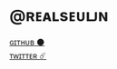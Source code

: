 # @ʀᴇᴀʟsᴇᴜʟᴊɴ
[ɢɪᴛʜᴜʙ ⚫](https://github.com/seuljn) <br>
[ᴛᴡɪᴛᴛᴇʀ ☄️](https://twitter.com/realseuljn)
